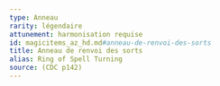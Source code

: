 ```yaml
---
type: Anneau
rarity: légendaire
attunement: harmonisation requise
id: magicitems_az_hd.md#anneau-de-renvoi-des-sorts
title: Anneau de renvoi des sorts
alias: Ring of Spell Turning
source: (CDC p142)
---
```


